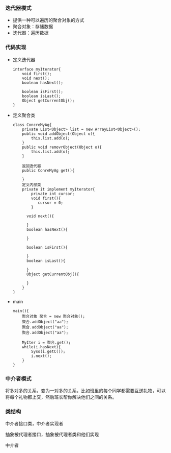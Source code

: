 ### 迭代器模式

- 提供一种可以遍历的聚合对象的方式
- 聚合对象：存储数据
- 迭代器：遍历数据

### 代码实现

- 定义迭代器

  ```
  interface myIterator{
      void first();
      void next();
      boolean hasNext();
      
      boolean isFirst();
      boolean isLast();
      Object getCurrentObj();
  }
  ```

  

- 定义聚合类

  ```
  class ConcreMyAg{
      private List<Object> list = new ArrayList<Object>();
      public void addObject(Object o){
          this.list.add(o);
      }
      public void removrObject(Object o){
          this.list.add(o);
      }
      
      返回迭代器
      public ConreMyAg get(){
          
      }
      定义内部类
      private it implement myIterator{
          private int cursor;
          void first(){
             cursor = 0;
          }
          
      	void next(){
          	    
      	}
      	boolean hasNext(){
              
      	}
      
      	boolean isFirst(){
              
      	}
      	boolean isLast(){
              
      	}
      	Object getCurrentObj(){
              
      	}
      }
  }
  ```

  

- main

  ```
  main(){
      聚合对象 聚合 = new 聚合对象();
      聚合.addObject("aa");
      聚合.addObject("aa");
      聚合.addObject("aa");
      
      MyIter i = 聚合.get();
      while(i.hasNext){
          Syso(i.getC());
          i.next();
      }
  }
  ```

  



### 中介者模式

将多对多的关系，变为一对多的关系，比如班里的每个同学都需要互送礼物，可以将每个礼物都上交，然后班长帮你解决他们之间的关系。



### 类结构

中介者接口类，中介者实现者

抽象被代理者接口，抽象被代理者类和他们实现

中介者





